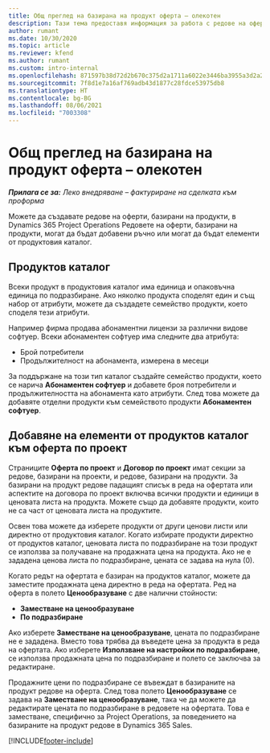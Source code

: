 ```yaml
---
title: Общ преглед на базирана на продукт оферта – олекотен
description: Тази тема предоставя информация за работа с редове на оферти, базирани на продукти.
author: rumant
ms.date: 10/30/2020
ms.topic: article
ms.reviewer: kfend
ms.author: rumant
ms.custom: intro-internal
ms.openlocfilehash: 871597b38d72d2b670c375d2a1711a6022e3446ba3955a3d2a233a6486d85f5c
ms.sourcegitcommit: 7f8d1e7a16af769adb43d1877c28fdce53975db8
ms.translationtype: HT
ms.contentlocale: bg-BG
ms.lasthandoff: 08/06/2021
ms.locfileid: "7003308"
---
```

# <a name="product-based-quote-lines-overview---lite"></a>Общ преглед на базирана на продукт оферта – олекотен

_**Прилага се за:** Леко внедряване – фактуриране на сделката към проформа_

Можете да създавате редове на оферти, базирани на продукти, в Dynamics 365 Project Operations Редовете на оферти, базирани на продукти, могат да бъдат добавени ръчно или могат да бъдат елементи от продуктовия каталог.

## <a name="product-catalog"></a>Продуктов каталог

Всеки продукт в продуктовия каталог има единица и опаковъчна единица по подразбиране. Ако няколко продукта споделят един и същ набор от атрибути, можете да създадете семейство продукти, което споделя тези атрибути. 

Например фирма продава абонаментни лицензи за различни видове софтуер. Всеки абонаментен софтуер има следните два атрибута:

- Брой потребители
- Продължителност на абонамента, измерена в месеци

За поддържане на този тип каталог създайте семейство продукти, което се нарича **Абонаментен софтуер** и добавете броя потребители и продължителността на абонамента като атрибути. След това можете да добавяте отделни продукти към семейството продукти **Абонаментен софтуер**.

## <a name="add-product-catalog-items-to-a-project-quote"></a>Добавяне на елементи от продуктов каталог към оферта по проект

Страниците **Оферта по проект** и **Договор по проект** имат секции за редове, базирани на проекти, и редове, базирани на продукти. За базирани на продукт редове падащият списък в реда на офертата или аспектите на договора по проект включва всички продукти и единици в ценовата листа на продукта. Можете също да добавяте продукти, които не са част от ценовата листа на продуктите.

Освен това можете да изберете продукти от други ценови листи или директно от продуктовия каталог. Когато избирате продукти директно от продуктов каталог, ценовата листа по подразбиране на този продукт се използва за получаване на продажната цена на продукта. Ако не е зададена ценова листа по подразбиране, цената се задава на нула (0).

Когато редът на офертата е базиран на продуктов каталог, можете да заместите продажната цена директно в реда на офертата. Ред на оферта в полето **Ценообразуване** с две налични стойности:

- **Заместване на ценообразуване**
- **По подразбиране**

Ако изберете **Заместване на ценообразуване**, цената по подразбиране не е зададена. Вместо това трябва да въведете цена за продукта в реда на офертата. Ако изберете **Използване на настройки по подразбиране**, се използва продажната цена по подразбиране и полето се заключва за редактиране.

Продажните цени по подразбиране се въвеждат в базираните на продукт редове на оферта. След това полето **Ценообразуване** се задава на **Заместване на ценообразуване**, така че да можете да редактирате цената по подразбиране в редовете на офертата. Това е заместване, специфично за Project Operations, за поведението на базираните на продукт редове в Dynamics 365 Sales.


[!INCLUDE[footer-include](../../includes/footer-banner.md)]